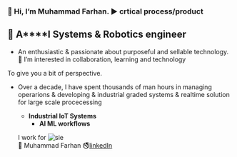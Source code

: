### 👋 Hi, I’m Muhammad Farhan.  ▶️  crtical process/product

  ## 🤖 **A****I** Systems & **Robotics** engineer
  - An enthusiastic & passionate about purposeful and sellable technology. 
👀 I’m interested in collaboration, learning and technology


 To give you a bit of perspective. 
-  Over a decade, I have spent thousands of man hours in managing operarions & developing & industrial graded systems
  & realtime solution for large scale procecessing  
     - **Industrial IoT Systems**
       - **AI ML workflows**

   I work for ![sie](https://github.com/intigration/intigration/assets/25178774/bb7918ca-8f4f-4e1d-ad5e-fe6d8254fef4)  
💼 Muhammad Farhan 🚭[linkedIn](https://www.linkedin.com/in/engr-farhan/)



